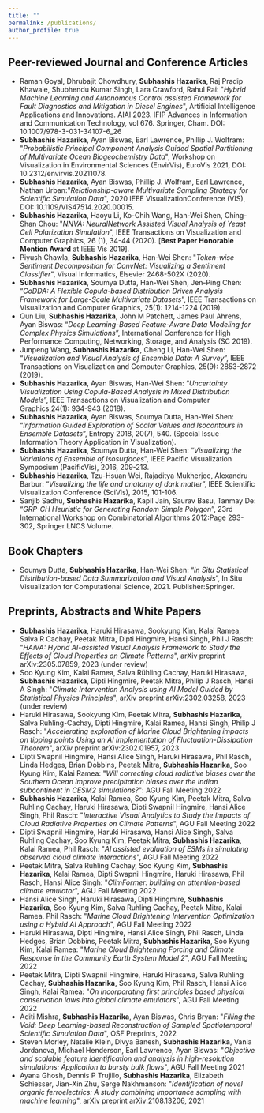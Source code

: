 ```yaml
---
title: ""
permalink: /publications/
author_profile: true
---
```

Peer-reviewed Journal and Conference Articles
------
- Raman Goyal, Dhrubajit Chowdhury, **Subhashis Hazarika**, Raj Pradip Khawale, Shubhendu Kumar Singh, Lara Crawford, Rahul Rai: "_Hybrid Machine Learning and Autonomous Control assisted Framework for Fault Diagnostics and Mitigation in Diesel Engines_", Artificial Intelligence Applications and Innovations. AIAI 2023. IFIP Advances in Information and Communication Technology, vol 676. Springer, Cham. DOI: 10.1007/978-3-031-34107-6_26
- **Subhashis Hazarika**, Ayan Biswas, Earl Lawrence, Phillip J. Wolfram: "_Probabilistic Principal Component Analysis Guided Spatial Partitioning of Multivariate Ocean Biogeochemistry Data_", Workshop on Visualization in Environmental Sciences (EnvirVis), EuroVis 2021, DOI: 10.2312/envirvis.20211078.
- **Subhashis Hazarika**, Ayan Biswas, Phillip J. Wolfram, Earl Lawrence, Nathan Urban:"_Relationship-aware Multivariate Sampling Strategy for Scientific Simulation Data_", 2020 IEEE VisualizationConference (VIS), DOI: 10.1109/VIS47514.2020.00015.
- **Subhashis Hazarika**, Haoyu Li, Ko-Chih Wang, Han-Wei Shen, Ching-Shan Chou: "_NNVA: NeuralNetwork Assisted Visual Analysis of Yeast Cell Polarization Simulation_", IEEE Transactions on Visualization and Computer Graphics, 26 (1), 34-44 (2020). \[**Best Paper Honorable Mention Award** at IEEE Vis 2019\].
- Piyush Chawla, **Subhashis Hazarika**, Han-Wei Shen: "_Token-wise Sentiment Decomposition for ConvNet: Visualizing a Sentiment Classifier_", Visual Informatics, Elsevier 2468-502X (2020).
- **Subhashis Hazarika**, Soumya Dutta, Han-Wei Shen, Jen-Ping Chen: “_CoDDA: A Flexible Copula-based Distribution Driven Analysis Framework for Large-Scale Multivariate Datasets_”, IEEE Transactions on Visualization and Computer Graphics, 25(1): 1214-1224 (2019).
- Qun Liu, **Subhashis Hazarika**, John M Patchett, James Paul Ahrens, Ayan Biswas: “_Deep Learning-Based Feature-Aware Data Modeling for Complex Physics Simulations_”, International Conference for High Performance Computing, Networking, Storage, and Analysis (SC 2019).
- Junpeng Wang, **Subhashis Hazarika**, Cheng Li, Han-Wei Shen: “_Visualization and Visual Analysis of Ensemble Data: A Survey_”, IEEE Transactions on Visualization and Computer Graphics, 25(9): 2853-2872 (2019).
- **Subhashis Hazarika**, Ayan Biswas, Han-Wei Shen: “_Uncertainty Visualization Using Copula-Based Analysis in Mixed Distribution Models_”, IEEE Transactions on Visualization and Computer Graphics,24(1): 934-943 (2018).
- **Subhashis Hazarika**, Ayan Biswas, Soumya Dutta, Han-Wei Shen: “_Information Guided Exploration of Scalar Values and Isocontours in Ensemble Datasets_”, Entropy 2018, 20(7), 540. (Special Issue Information Theory Application in Visualization).
- **Subhashis Hazarika**, Soumya Dutta, Han-Wei Shen: “_Visualizing the Variations of Ensemble of Isosurfaces_”, IEEE Pacific Visualization Symposium (PacificVis), 2016, 209-213.
- **Subhashis Hazarika**, Tzu-Hsuan Wei, Rajaditya Mukherjee, Alexandru Barbur: “_Visualizing the life and anatomy of dark matter_”, IEEE Scientific Visualization Conference (SciVis), 2015, 101-106.
- Sanjib Sadhu, **Subhashis Hazarika**, Kapil Jain, Saurav Basu, Tanmay De: “_GRP-CH Heuristic for Generating Random Simple Polygon_”, 23rd International Workshop on Combinatorial Algorithms 2012:Page 293-302, Springer LNCS Volume.

Book Chapters
------
- Soumya Dutta, **Subhashis Hazarika**, Han-Wei Shen: “_In Situ Statistical Distribution-based Data Summarization and Visual Analysis_”, In Situ Visualization for Computational Science, 2021. Publisher:Springer.

Preprints, Abstracts and White Papers
------
- **Subhashis Hazarika**, Haruki Hirasawa, Sookyung Kim, Kalai Ramea, Salva R Cachay, Peetak Mitra, Dipti Hingmire, Hansi Singh, Phil J Rasch: "_HAiVA: Hybrid AI-assisted Visual Analysis Framework to Study the Effects of Cloud Properties on Climate Patterns_", arXiv preprint arXiv:2305.07859, 2023 (under review)
- Soo Kyung Kim, Kalai Ramea, Salva Rühling Cachay, Haruki Hirasawa, **Subhashis Hazarika**, Dipti Hingmire, Peetak Mitra, Philip J Rasch, Hansi A Singh: "_Climate Intervention Analysis using AI Model Guided by Statistical Physics Principles_", arXiv preprint arXiv:2302.03258, 2023 (under review)
- Haruki Hirasawa, Sookyung Kim, Peetak Mitra, **Subhashis Hazarika**, Salva Ruhling-Cachay, Dipti Hingmire, Kalai Ramea, Hansi Singh, Philip J Rasch: "_Accelerating exploration of Marine Cloud Brightening impacts on tipping points Using an AI Implementation of Fluctuation-Dissipation Theorem_", arXiv preprint arXiv:2302.01957, 2023
- Dipti Swapnil Hingmire, Hansi Alice Singh, Haruki Hirasawa, Phil Rasch, Linda Hedges, Brian Dobbins, Peetak Mitra, **Subhashis Hazarika**, Soo Kyung Kim, Kalai Ramea: "_Will correcting cloud radiative biases over the Southern Ocean improve precipitation biases over the Indian subcontinent in CESM2 simulations?_": AGU Fall Meeting 2022
- **Subhashis Hazarika**, Kalai Ramea, Soo Kyung Kim, Peetak Mitra, Salva Ruhling Cachay, Haruki Hirasawa, Dipti Swapnil Hingmire, Hansi Alice Singh, Phil Rasch: "_Interactive Visual Analytics to Study the Impacts of Cloud Radiative Properties on Climate Patterns_", AGU Fall Meeting 2022
- Dipti Swapnil Hingmire, Haruki Hirasawa, Hansi Alice Singh, Salva Ruhling Cachay, Soo Kyung Kim, Peetak Mitra, **Subhashis Hazarika**, Kalai Ramea, Phil Rasch: "_AI assisted evaluation of ESMs in simulating observed cloud climate interactions_", AGU Fall Meeting 2022
- Peetak Mitra, Salva Ruhling Cachay, Soo Kyung Kim, **Subhashis Hazarika**, Kalai Ramea, Dipti Swapnil Hingmire, Haruki Hirasawa, Phil Rasch, Hansi Alice Singh: "_ClimFormer: building an attention-based climate emulator_", AGU Fall Meeting 2022
- Hansi Alice Singh, Haruki Hirasawa, Dipti Hingmire, **Subhashis Hazarika**, Soo Kyung Kim, Salva Ruhling Cachay, Peetak Mitra, Kalai Ramea, Phil Rasch: "_Marine Cloud Brightening Intervention Optimization using a Hybrid AI Approach_", AGU Fall Meeting 2022
- Haruki Hirasawa, Dipti Hingmire, Hansi Alice Singh, Phil Rasch, Linda Hedges, Brian Dobbins, Peetak Mitra, **Subhashis Hazarika**, Soo Kyung Kim, Kalai Ramea: "_Marine Cloud Brightening Forcing and Climate Response in the Community Earth System Model 2_", AGU Fall Meeting 2022
- Peetak Mitra, Dipti Swapnil Hingmire, Haruki Hirasawa, Salva Ruhling Cachay, **Subhashis Hazarika**, Soo Kyung Kim, Phil Rasch, Hansi Alice Singh, Kalai Ramea: "_On incorporating first principles based physical conservation laws into global climate emulators_", AGU Fall Meeting 2022
- Aditi Mishra, **Subhashis Hazarika**, Ayan Biswas, Chris Bryan: "_Filling the Void: Deep Learning-based Reconstruction of Sampled Spatiotemporal Scientific Simulation Data_", OSF Preprints, 2022
- Steven Morley, Natalie Klein, Divya Banesh, **Subhashis Hazarika**, Vania Jordanova, Michael Henderson, Earl Lawrence, Ayan Biswas: "_Objective and scalable feature identification and analysis in high-resolution simulations: Application to bursty bulk flows_", AGU Fall Meeting 2021
- Ayana Ghosh, Dennis P Trujillo, **Subhashis Hazarika**, Elizabeth Schiesser, Jian-Xin Zhu, Serge Nakhmanson: "_Identification of novel organic ferroelectrics: A study combining importance sampling with machine learning_", arXiv preprint arXiv:2108.13206, 2021 
